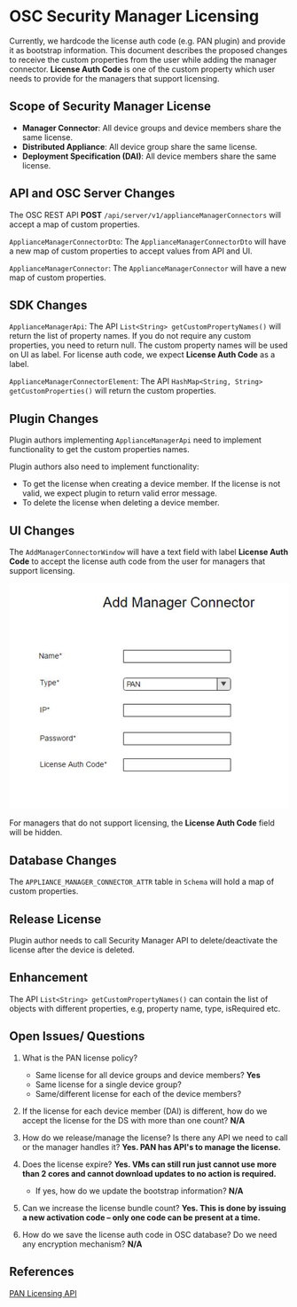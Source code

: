 # OSC Security Manager Licensing
Currently, we hardcode the license auth code (e.g. PAN plugin) and provide it as bootstrap information. This document describes the proposed changes to receive the custom properties from the user while adding the manager connector. **License Auth Code** is one of the custom property which user needs to provide for the managers that support licensing.

## Scope of Security Manager License
- **Manager Connector**: All device groups and device members share the same license.
- **Distributed Appliance**: All device group share the same license.
- **Deployment Specification (DAI)**: All device members share the same license.

## API and OSC Server Changes
The OSC REST API **POST** `/api/server/v1/applianceManagerConnectors` will accept a map of custom properties.

`ApplianceManagerConnectorDto`: The `ApplianceManagerConnectorDto` will have a new map of custom properties to accept values from API and UI.

`ApplianceManagerConnector`: The `ApplianceManagerConnector` will have a new map of custom properties.

## SDK Changes

`ApplianceManagerApi`: The API `List<String> getCustomPropertyNames()` will return the list of property names. If you do not require any custom properties, you need to return null. The custom property names will be used on UI as label. For license auth code, we expect **License Auth Code** as a label.

`ApplianceManagerConnectorElement`: The API `HashMap<String, String> getCustomProperties()` will return the custom properties.


## Plugin Changes

Plugin authors implementing `ApplianceManagerApi` need to implement functionality to get the custom properties names.

Plugin authors also need to implement functionality:
- To get the license when creating a device member. If the license is not valid, we expect plugin to return valid error message.
- To delete the license when deleting a device member.

## UI Changes

The `AddManagerConnectorWindow` will have a text field with label **License Auth Code** to accept the license auth code from the user for managers that support licensing.

![](./images/add_manager_connector.JPG)

For managers that do not support licensing, the **License Auth Code** field will be hidden.

## Database Changes

The `APPLIANCE_MANAGER_CONNECTOR_ATTR` table in `Schema` will hold a map of custom properties.

## Release License
Plugin author needs to call Security Manager API to delete/deactivate the license after the device is deleted.

## Enhancement
The API `List<String> getCustomPropertyNames()` can contain the list of objects with different properties, e.g, property name, type, isRequired etc.

## Open Issues/ Questions
1. What is the PAN license policy?
	-	Same license for all device groups and device members? **Yes**
	-	Same license for a single device group?
	-	Same/different license for each of the device members?

2. If the license for each device member (DAI) is different, how do we accept the license for the DS with more than one count? **N/A**

3. How do we release/manage the license? Is there any API we need to call or the manager handles it? **Yes. PAN has API's to manage the license.**

4. Does the license expire? **Yes. VMs can still run just cannot use more than 2 cores and cannot download updates to no action is required.**
	- If yes, how do we update the bootstrap information? **N/A**

5. Can we increase the license bundle count? **Yes. This is done by issuing a new activation code – only one code can be present at a time.**

6. How do we save the license auth code in OSC database? Do we need any encryption mechanism? **N/A**

## References

[PAN Licensing API](https://www.paloaltonetworks.com/documentation/71/virtualization/virtualization/license-the-vm-series-firewall/licensing-api)

